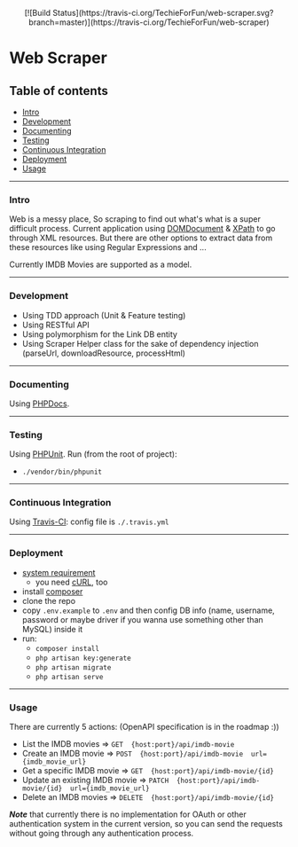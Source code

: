 <p align="center">
[![Build Status](https://travis-ci.org/TechieForFun/web-scraper.svg?branch=master)](https://travis-ci.org/TechieForFun/web-scraper)
</p>

# Web Scraper
## Table of contents
- [Intro](#intro)
- [Development](#development)
- [Documenting](#documenting)
- [Testing](#testing)
- [Continuous Integration](#continuous-integration)
- [Deployment](#deployment)
- [Usage](#usage)

---

### Intro
Web is a messy place, So scraping to find out what's what is a super difficult process.
Current application using [DOMDocument](https://secure.php.net/manual/en/class.domdocument.php) & [XPath](https://secure.php.net/manual/en/class.domxpath.php) to go through XML resources. But there are other options to extract data from these resources like using Regular Expressions and ...

Currently IMDB Movies are supported as a model.

---

### Development
- Using TDD approach (Unit & Feature testing)
- Using RESTful API
- Using polymorphism for the Link DB entity
- Using Scraper Helper class for the sake of dependency injection (parseUrl, downloadResource, processHtml)

---

### Documenting
Using [PHPDocs](https://www.phpdoc.org/).

---

### Testing
Using [PHPUnit](https://phpunit.de/). Run (from the root of project):
- `./vendor/bin/phpunit`

---

### Continuous Integration
Using [Travis-CI](https://travis-ci.com/): config file is `./.travis.yml`

---

### Deployment
- [system requirement](https://laravel.com/docs/5.7/installation#server-requirements)
  - you need [cURL](https://secure.php.net/manual/en/curl.installation.php), too
- install [composer](https://getcomposer.org/download/)
- clone the repo
- copy `.env.example` to `.env` and then config DB info (name, username, password or maybe driver if you wanna use something other than MySQL) inside it
- run:
  - `composer install`
  - `php artisan key:generate`
  - `php artisan migrate`
  - `php artisan serve`

---

### Usage
There are currently 5 actions: (OpenAPI specification is in the roadmap :))
- List the IMDB movies => `GET  {host:port}/api/imdb-movie`
- Create an IMDB movie => `POST  {host:port}/api/imdb-movie  url={imdb_movie_url}`
- Get a specific IMDB movie => `GET  {host:port}/api/imdb-movie/{id}`
- Update an existing IMDB movie => `PATCH  {host:port}/api/imdb-movie/{id}  url={imdb_movie_url}`
- Delete an IMDB movies => `DELETE  {host:port}/api/imdb-movie/{id}`

___Note___ that currently there is no implementation for OAuth or other authentication system in the current version, so you can send the requests without going through any authentication process.
